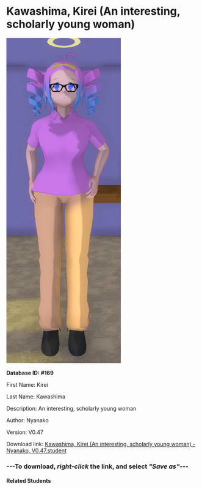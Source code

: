 # Kawashima, Kirei (An interesting, scholarly young woman)

<img src="Files/Kawashima, Kirei (An interesting, scholarly young woman).png" title="Kawashima, Kirei (An interesting, scholarly young woman) - Nyanako, V0.47">

**Database ID: #169**

First Name: Kirei

Last Name: Kawashima

Description: An interesting, scholarly young woman

Author: Nyanako

Version: V0.47

Download link: <a href="https://raw.githubusercontent.com/Arbiter1223/Daigaku-Gurashi-Custom-Students/master/Students/Files/Kawashima%2C%20Kirei%20(An%20interesting%2C%20scholarly%20young%20woman)%20-%20Nyanako%2C%20V0.47.student">Kawashima, Kirei (An interesting, scholarly young woman) - Nyanako, V0.47.student</a>

### ---**To download, _right-click_ the link, and select _"Save as"_**---

#### Related Students

